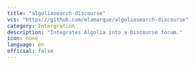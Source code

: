 ```yaml
---
title: "algoliasearch-discourse"
vcs: "https://github.com/mlamarque/algoliasearch-discourse"
category: Intergration
description: "Integrates Algolia into a Discourse forum."
icon: none
language: en
official: false
---
```


